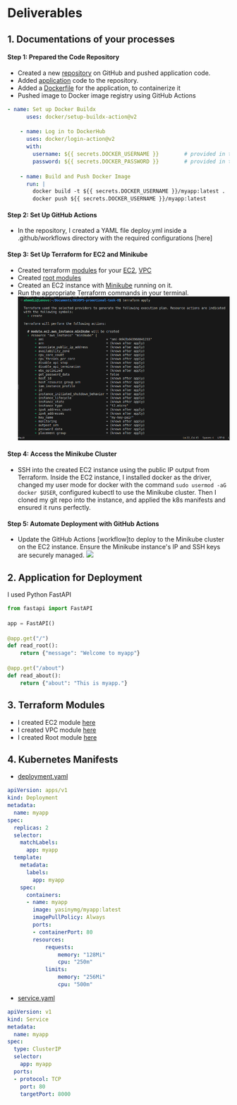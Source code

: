 # Deliverables

## 1. Documentations of your processes

#### Step 1: Prepared the Code Repository
- Created a new [repository](https://github.com/yasinymg/DEVOPS-promotional-task-8.git) on GitHub and pushed application code.
- Added [application](./main.py) code to the repository. 
- Added a [Dockerfile](./Dockerfile) for the application, to containerize it
- Pushed image to Docker image registry using GitHub Actions
```yml
- name: Set up Docker Buildx
      uses: docker/setup-buildx-action@v2

    - name: Log in to DockerHub
      uses: docker/login-action@v2
      with:
        username: ${{ secrets.DOCKER_USERNAME }}        # provided in the repository secret
        password: ${{ secrets.DOCKER_PASSWORD }}        # provided in the repository secret

    - name: Build and Push Docker Image
      run: |
        docker build -t ${{ secrets.DOCKER_USERNAME }}/myapp:latest .
        docker push ${{ secrets.DOCKER_USERNAME }}/myapp:latest
```



#### Step 2: Set Up GitHub Actions
- In the repository, I created a YAML file deploy.yml inside a .github/workflows directory with the required configurations [here]

#### Step 3: Set Up Terraform for EC2 and Minikube
- Created terraform [modules](./modules/) for your [EC2](./modules/ec2/), [VPC](./modules/vpc/)
- Created [root modules](main.tf)
- Created an EC2 instance with [Minikube](./modules/ec2/scripts/install_minikube.sh) running on it.
- Run the appropriate Terraform commands in your terminal. ![](screenshots/terraform-apply.png)

#### Step 4: Access the Minikube Cluster
- SSH into the created EC2 instance using the public IP output from Terraform. Inside the EC2 instance, I installed docker as the driver, changed my user mode for docker with the command `sudo usermod -aG docker $USER`, configured kubectl to use the Minikube cluster. Then I cloned my git repo into the instance, and applied the k8s manifests and ensured it runs perfectly. 

#### Step 5: Automate Deployment with GitHub Actions
- Update the GitHub Actions [workflow]to deploy to the Minikube cluster on the EC2 instance. Ensure the Minikube instance's IP and SSH keys are securely managed. 
![](screenshots/pods.png.png)




## 2. Application for Deployment
I used Python FastAPI
```python
from fastapi import FastAPI

app = FastAPI()

@app.get("/")
def read_root():
    return {"message": "Welcome to myapp"}

@app.get("/about")
def read_about():
    return {"about": "This is myapp."}
```


## 3. Terraform Modules 
- I created EC2 module [here](./modules/ec2/)
- I created VPC module [here](./modules/vpc/)
- I created Root module [here](main.tf)

## 4. Kubernetes Manifests
- [deployment.yaml](./k8S/deployment.yaml) 
```yaml
apiVersion: apps/v1
kind: Deployment
metadata:
  name: myapp
spec:
  replicas: 2
  selector:
    matchLabels:
      app: myapp
  template:
    metadata:
      labels:
        app: myapp
    spec:
      containers:
      - name: myapp
        image: yasinymg/myapp:latest
        imagePullPolicy: Always
        ports:
        - containerPort: 80
        resources:
            requests:
                memory: "128Mi"
                cpu: "250m"
            limits:
                memory: "256Mi"
                cpu: "500m"
```

- [service.yaml](./k8S/service.yaml)
```yaml
apiVersion: v1
kind: Service
metadata:
  name: myapp
spec:
  type: ClusterIP
  selector:
    app: myapp
  ports:
  - protocol: TCP
    port: 80
    targetPort: 8000
```





